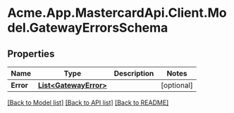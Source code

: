 
# Acme.App.MastercardApi.Client.Model.GatewayErrorsSchema

## Properties

Name | Type | Description | Notes
------------ | ------------- | ------------- | -------------
**Error** | [**List&lt;GatewayError&gt;**](GatewayError.md) |  | [optional] 

[[Back to Model list]](../README.md#documentation-for-models)
[[Back to API list]](../README.md#documentation-for-api-endpoints)
[[Back to README]](../README.md)

